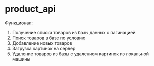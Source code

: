 # product_api

Функционал:

1. Получение списка товаров из базы данных с пагинацией
2. Поиск товаров в базе по условию
3. Добавление новых товаров
4. Загрузка картинок на сервер
5. Удаление товаров из базы с удалением картинок из локальной машины 
